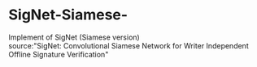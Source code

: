# SigNet-Siamese-
Implement of SigNet (Siamese version)<br>
source:"SigNet: Convolutional Siamese Network for Writer Independent Offline Signature Verification"

